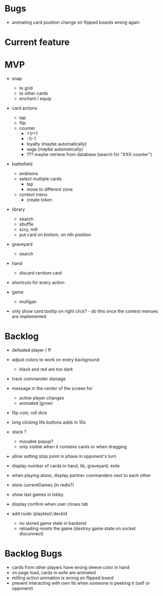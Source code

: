 # Bugs

* animating card position change on flipped boards wrong again

# Current feature


# MVP

* snap
  - to grid
  - to other cards
  -   enchant / equip

* card actions
  - tap
  - flip
  - counter
    - +1/+1
    - -1/-1
    - loyalty (maybe automatically)
    - saga (maybe automatically)
    - ??? maybe retrieve from database (search for "XXX counter")

* battlefield
  - emblems
  - select multiple cards
    - tap
    - move to different zone
  - context menu
    - create token

* library
  - search
  - shuffle
  - scry, mill
  - put card on bottom, on nth position

* graveyard
  - search

* hand
  - discard random card

* shortcuts for every action

* game
  - mulligan

- only show card tooltip on right click? - do this once the context menues are implemented

# Backlog

- defeated player / ff

- adjust colors to work on every background
  - black and red are too dark

- track commander damage

- message in the center of the screen for

  - active player changes
  - animated (grow)

- flip coin, roll dice

- long clicking life buttons adds in 10s

- stack ?
  - movable popup?
  - only visible when it contains cards or when dragging

- allow setting stop point in phase in opponent's turn
- display number of cards in hand, lib, graveyard, exile
- when playing alone, display partner commanders next to each other
- store currentGames (in redis?)

- show last games in lobby
- display confirm when user closes tab
- add route /playtest/:deckId
  - no stored game state in backend
  - reloading resets the game (destroy game state on socket disconnect)

# Backlog Bugs

- cards from other players have wrong sleeve color in hand
- on page load, cards in exile are animated
- milling action animation is wrong on flipped board
- prevent interacting with own lib when someone is peeking it (self or opponent)